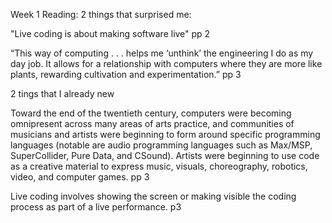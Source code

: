 Week 1 Reading:
2 things that surprised me:

"Live coding is about making
software live" pp 2

“This way of computing . . . helps me ‘unthink’ the engineering I do as my
day job. It allows for a relationship with computers where they are more like plants,
rewarding cultivation and experimentation.” pp 3

2 tings that I already new

Toward the end of the twentieth century, computers were becoming omnipresent
across many areas of arts practice, and communities of musicians and artists were beginning to form around specific programming languages (notable are audio programming
languages such as Max/MSP, SuperCollider, Pure Data, and CSound). Artists were beginning to use code as a creative material to express music, visuals, choreography, robotics,
video, and computer games.  pp 3

Live coding involves showing the screen or making visible the coding process as
part of a live performance. p3
